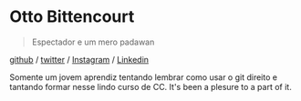 # Otto Bittencourt

> Espectador e um mero padawan

[github](https://github.com/OttoWBitt) / [twitter](https://twitter.com/ottobitt) / [Instagram](https://www.instagram.com/ottobitt/) / 
[Linkedin](https://br.linkedin.com/in/otto-bittencourt-b1b6ab150?trk=prof-samename-name)

Somente um jovem aprendiz tentando lembrar como usar o git direito e tantando formar nesse lindo curso de CC. It's been a plesure to a part of it. 